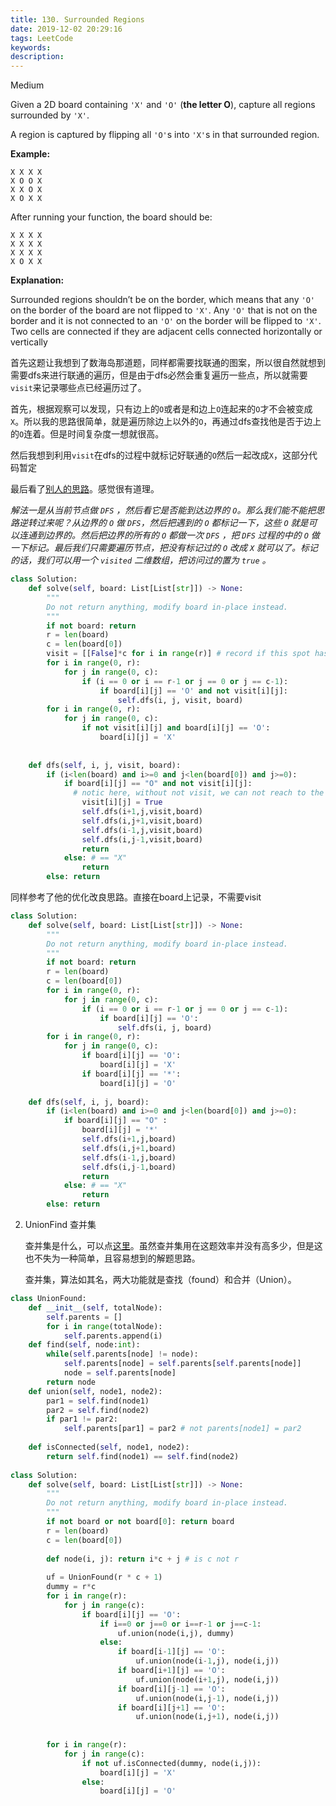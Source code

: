 ```yaml
---
title: 130. Surrounded Regions
date: 2019-12-02 20:29:16
tags: LeetCode
keywords:
description:
---
```


Medium

Given a 2D board containing `'X'` and `'O'` (**the letter O**), capture all regions surrounded by `'X'`.

A region is captured by flipping all `'O'`s into `'X'`s in that surrounded region.

**Example:**

```
X X X X
X O O X
X X O X
X O X X
```

After running your function, the board should be:

```
X X X X
X X X X
X X X X
X O X X
```

**Explanation:**

Surrounded regions shouldn’t be on the border, which means that any `'O'` on the border of the board are not flipped to `'X'`. Any `'O'` that is not on the border and it is not connected to an `'O'` on the border will be flipped to `'X'`. Two cells are connected if they are adjacent cells connected horizontally or vertically

<!--more-->

首先这题让我想到了数海岛那道题，同样都需要找联通的图案，所以很自然就想到需要dfs来进行联通的遍历，但是由于dfs必然会重复遍历一些点，所以就需要`visit`来记录哪些点已经遍历过了。

首先，根据观察可以发现，只有边上的`O`或者是和边上`O`连起来的`O`才不会被变成`X`。所以我的思路很简单，就是遍历除边上以外的`O`，再通过dfs查找他是否于边上的`O`连着。但是时间复杂度一想就很高。

然后我想到利用`visit`在dfs的过程中就标记好联通的`O`然后一起改成`X`，这部分代码暂定

最后看了[别人的思路](https://leetcode.wang/leetcode-130-Surrounded-Regions.html)。感觉很有道理。

*解法一是从当前节点做 `DFS` ，然后看它是否能到达边界的 `O`。那么我们能不能把思路逆转过来呢？从边界的 `O` 做 `DFS`，然后把遇到的 `O` 都标记一下，这些 `O` 就是可以连通到边界的。然后把边界的所有的 `O` 都做一次 `DFS` ，把 `DFS` 过程的中的 `O` 做一下标记。最后我们只需要遍历节点，把没有标记过的 `O` 改成 `X` 就可以了。标记的话，我们可以用一个 `visited` 二维数组，把访问过的置为 `true` 。*

```python
class Solution:
    def solve(self, board: List[List[str]]) -> None:
        """
        Do not return anything, modify board in-place instead.
        """
        if not board: return
        r = len(board)
        c = len(board[0])
        visit = [[False]*c for i in range(r)] # record if this spot has been visited
        for i in range(0, r):
            for j in range(0, c):
                if (i == 0 or i == r-1 or j == 0 or j == c-1):
                    if board[i][j] == 'O' and not visit[i][j]:
                        self.dfs(i, j, visit, board)
        for i in range(0, r):
            for j in range(0, c):
                if not visit[i][j] and board[i][j] == 'O':
                    board[i][j] = 'X'
                        
                    
    def dfs(self, i, j, visit, board):
        if (i<len(board) and i>=0 and j<len(board[0]) and j>=0):
            if board[i][j] == "O" and not visit[i][j]: 
              # notic here, without not visit, we can not reach to the recursion end
                visit[i][j] = True
                self.dfs(i+1,j,visit,board)
                self.dfs(i,j+1,visit,board)
                self.dfs(i-1,j,visit,board)
                self.dfs(i,j-1,visit,board)
                return
            else: # == "X"
                return
        else: return
```

同样参考了他的优化改良思路。直接在board上记录，不需要visit

```python
class Solution:
    def solve(self, board: List[List[str]]) -> None:
        """
        Do not return anything, modify board in-place instead.
        """
        if not board: return
        r = len(board)
        c = len(board[0])
        for i in range(0, r):
            for j in range(0, c):
                if (i == 0 or i == r-1 or j == 0 or j == c-1):
                    if board[i][j] == 'O':
                        self.dfs(i, j, board)
        for i in range(0, r):
            for j in range(0, c):
                if board[i][j] == 'O':
                    board[i][j] = 'X'
                if board[i][j] == '*':
                    board[i][j] = 'O'
                    
    def dfs(self, i, j, board):
        if (i<len(board) and i>=0 and j<len(board[0]) and j>=0):
            if board[i][j] == "O" :
                board[i][j] = '*'
                self.dfs(i+1,j,board)
                self.dfs(i,j+1,board)
                self.dfs(i-1,j,board)
                self.dfs(i,j-1,board)
                return
            else: # == "X"
                return
        else: return
```



2. UnionFind 查并集

   查并集是什么，可以点[这里](https://blog.csdn.net/liujian20150808/article/details/50848646)。虽然查并集用在这题效率并没有高多少，但是这也不失为一种简单，且容易想到的解题思路。

   查并集，算法如其名，两大功能就是查找（found）和合并（Union）。

```python
class UnionFound:
    def __init__(self, totalNode):
        self.parents = []
        for i in range(totalNode):
            self.parents.append(i)
    def find(self, node:int):
        while(self.parents[node] != node):
            self.parents[node] = self.parents[self.parents[node]]
            node = self.parents[node]
        return node
    def union(self, node1, node2):
        par1 = self.find(node1)
        par2 = self.find(node2)
        if par1 != par2:
            self.parents[par1] = par2 # not parents[node1] = par2
            
    def isConnected(self, node1, node2):
        return self.find(node1) == self.find(node2)
        
class Solution:
    def solve(self, board: List[List[str]]) -> None:
        """
        Do not return anything, modify board in-place instead.
        """
        if not board or not board[0]: return board
        r = len(board)
        c = len(board[0])
        
        def node(i, j): return i*c + j # is c not r
        
        uf = UnionFound(r * c + 1)
        dummy = r*c 
        for i in range(r):
            for j in range(c):
                if board[i][j] == 'O':
                    if i==0 or j==0 or i==r-1 or j==c-1:
                        uf.union(node(i,j), dummy)
                    else:
                        if board[i-1][j] == 'O': 
                            uf.union(node(i-1,j), node(i,j))
                        if board[i+1][j] == 'O': 
                            uf.union(node(i+1,j), node(i,j))
                        if board[i][j-1] == 'O': 
                            uf.union(node(i,j-1), node(i,j))
                        if board[i][j+1] == 'O': 
                            uf.union(node(i,j+1), node(i,j))
                        
        
        for i in range(r):
            for j in range(c):
                if not uf.isConnected(dummy, node(i,j)):
                    board[i][j] = 'X'
                else:
                    board[i][j] = 'O'
                            
```

